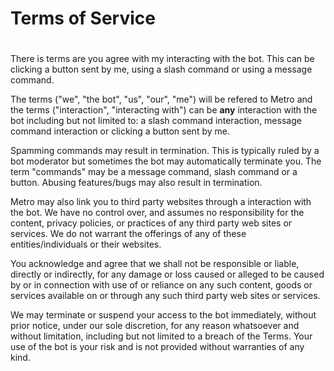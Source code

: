 # Terms of Service 
#

There is terms are you agree with my interacting with the bot.
This can be clicking a button sent by me, using a slash command or
using a message command.

The terms ("we", "the bot", "us", "our", "me") will be refered to Metro
and the terms ("interaction", "interacting with") can be **any** interaction
with the bot including but not limited to: a slash command interaction, message
command interaction or clicking a button sent by me.

Spamming commands may result in termination. This is typically ruled
by a bot moderator but sometimes the bot may automatically terminate you.
The term "commands" may be a message command, slash command or a button.
Abusing features/bugs may also result in termination. 

Metro may also link you to third party websites through a interaction with the bot.
We have no control over, and assumes no responsibility for the content, privacy policies, or practices of any third party web sites or services. We do not warrant the offerings of any of these entities/individuals or their websites.

You acknowledge and agree that we shall not be responsible or liable, directly or indirectly, for any damage or loss caused or alleged to be caused by or in connection with use of or reliance on any such content, goods or services available on or through any such third party web sites or services.

We may terminate or suspend your access to the bot immediately, without prior notice, under our sole discretion, for any reason whatsoever and without limitation, including but not limited to a breach of the Terms. Your use of 
the bot is your risk and is not provided without warranties of any kind.

